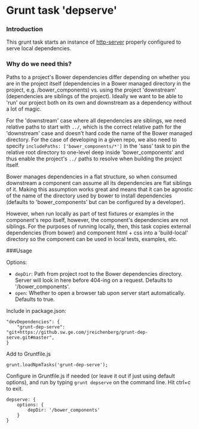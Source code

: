 Grunt task 'depserve'
===============

### Introduction

This grunt task starts an instance of [http-server](https://github.com/nodeapps/http-server) properly configured to serve
local dependencies.


### Why do we need this?

Paths to a project's Bower dependencies differ depending on whether you are in the project itself (dependencies in a
Bower managed directory in the project, e.g. /bower_components) vs. using the project 'downstream' (dependencies are
siblings of the project). Ideally we want to be able to 'run' our project both on its own and downstream as a dependency
without a lot of magic.

For the 'downstream' case where all dependencies are siblings, we need relative paths to start with `../`,
which is the correct relative path for the 'downstream' case and doesn't hard code the name of the Bower managed
directory. For the case of developing in a given repo, we also need to specify `includePaths: ['bower_components/*']` in the
'sass' task to pin the relative root directory to one-level deep inside 'bower_components' and thus enable the project's `../`
paths to resolve when building the project itself.

Bower manages dependencies in a flat structure, so when consumed downstream a component can assume all its dependencies are flat siblings of it.
Making this assumption works great and means that it can be agnostic of the name of the directory used by bower to install dependencies
(defaults to 'bower_components' but can be configured by a developer).

However, when run locally as part of test fixtures or examples in the component's repo itself, however, the component's dependencies are not siblings.
For the purposes of running locally, then, this task copies external dependencies (from bower) and component html + css into a 'build-local'
directory so the component can be used in local tests, examples, etc.


###Usage

Options:

* `depDir`: Path from project root to the Bower dependencies directory. Server will look in here before 404-ing on a request. Defaults to '/bower_components'.
* `open`: Whether to open a browser tab upon server start automatically. Defaults to true.

Include in package.json:

```
"devDependencies": {
    "grunt-dep-serve": "git+https://github.sw.ge.com/jreichenberg/grunt-dep-serve.git#master",
}
```

Add to Gruntfile.js

```
grunt.loadNpmTasks('grunt-dep-serve');
```

Configure in Gruntfile.js if needed (or leave it out if just using default options), and run by typing `grunt depserve` on the command line.
Hit ctrl+c to exit.

```
depserve: {
    options: {
        depDir: '/bower_components'
    }
}
```